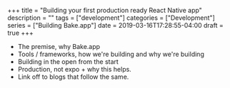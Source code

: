+++
title = "Building your first production ready React Native app"
description = ""
tags = ["development"]
categories = ["Development"]
series = ["Building Bake.app"]
date = 2019-03-16T17:28:55-04:00
draft = true
+++

- The premise, why Bake.app
- Tools / frameworks, how we're building and why we're building
- Building in the open from the start
- Production, not expo + why this helps.
- Link off to blogs that follow the same.
